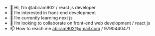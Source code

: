- 👋 Hi, I’m @abiram902 / react js developer
- 👀 I’m interested in front-end development
- 🌱 I’m currently learning next js
- 💞️ I’m looking to collaborate on front-end web development / react js 
- 📫 How to reach me abiram902@gmail.com / 9790440471

<!---
abiram902/abiram902 is a ✨ special ✨ repository because its `README.md` (this file) appears on your GitHub profile.
You can click the Preview link to take a look at your changes.
--->
